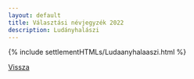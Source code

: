 ```yaml
---
layout: default
title: Választási névjegyzék 2022
description: Ludányhalászi
---
```


{% include settlementHTMLs/Ludaanyhalaaszi.html %}

[Vissza](../)